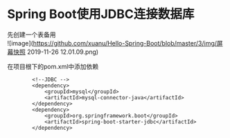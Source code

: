 # Spring Boot使用JDBC连接数据库      
先创建一个表备用   
![image](https://github.com/xuanu/Hello-Spring-Boot/blob/master/3/img/屏幕快照 2019-11-26 12.01.09.png)   

在项目根下的pom.xml中添加依赖   
```
		<!--JDBC -->
		<dependency>
			<groupId>mysql</groupId>
			<artifactId>mysql-connector-java</artifactId>
		</dependency>
		<dependency>
			<groupId>org.springframework.boot</groupId>
			<artifactId>spring-boot-starter-jdbc</artifactId>
		</dependency>
```  



